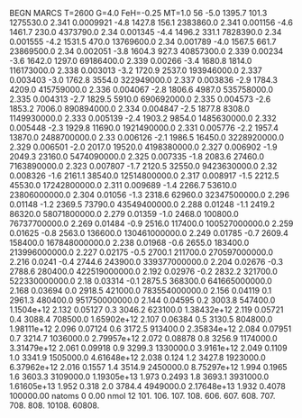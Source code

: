 BEGN
MARCS T=2600 G=4.0 FeH=-0.25 MT=1.0
                  56
-5.0 1395.7 101.3 1275530.0 2.341 0.0009921 
-4.8 1427.8 156.1 2383860.0 2.341 0.001156 
-4.6 1461.7 230.0 4373790.0 2.34 0.001345 
-4.4 1496.2 331.1 7828390.0 2.34 0.001555 
-4.2 1531.5 470.0 13769600.0 2.34 0.001789 
-4.0 1567.5 661.7 23869500.0 2.34 0.002051 
-3.8 1604.3 927.3 40857300.0 2.339 0.00234 
-3.6 1642.0 1297.0 69186400.0 2.339 0.00266 
-3.4 1680.8 1814.0 116173000.0 2.338 0.003013 
-3.2 1720.9 2537.0 193946000.0 2.337 0.003403 
-3.0 1762.8 3554.0 322949000.0 2.337 0.003836 
-2.9 1784.3 4209.0 415759000.0 2.336 0.004067 
-2.8 1806.6 4987.0 535758000.0 2.335 0.004313 
-2.7 1829.5 5910.0 690692000.0 2.335 0.004573 
-2.6 1853.2 7006.0 890894000.0 2.334 0.004847 
-2.5 1877.8 8308.0 1149930000.0 2.333 0.005139 
-2.4 1903.2 9854.0 1485630000.0 2.332 0.005448 
-2.3 1929.8 11690.0 1921490000.0 2.331 0.005776 
-2.2 1957.4 13870.0 2488700000.0 2.33 0.006126 
-2.1 1986.5 16450.0 3228920000.0 2.329 0.006501 
-2.0 2017.0 19520.0 4198380000.0 2.327 0.006902 
-1.9 2049.3 23160.0 5474090000.0 2.325 0.007335 
-1.8 2083.6 27460.0 7163890000.0 2.323 0.007807 
-1.7 2120.5 32550.0 9423630000.0 2.32 0.008326 
-1.6 2161.1 38540.0 12514800000.0 2.317 0.008917 
-1.5 2212.5 45530.0 17242800000.0 2.311 0.009689 
-1.4 2266.7 53610.0 23806000000.0 2.304 0.01056 
-1.3 2318.6 62960.0 32347500000.0 2.296 0.01148 
-1.2 2369.5 73790.0 43549400000.0 2.288 0.01248 
-1.1 2419.2 86320.0 58071800000.0 2.279 0.01359 
-1.0 2468.0 100800.0 76737700000.0 2.269 0.01484 
-0.9 2516.0 117400.0 100527000000.0 2.259 0.01625 
-0.8 2563.0 136600.0 130461000000.0 2.249 0.01785 
-0.7 2609.4 158400.0 167848000000.0 2.238 0.01968 
-0.6 2655.0 183400.0 213996000000.0 2.227 0.02175 
-0.5 2700.1 211700.0 270597000000.0 2.216 0.0241 
-0.4 2744.6 243900.0 339377000000.0 2.204 0.02676 
-0.3 2788.6 280400.0 422519000000.0 2.192 0.02976 
-0.2 2832.2 321700.0 522330000000.0 2.18 0.03314 
-0.1 2875.5 368300.0 641665000000.0 2.168 0.03694 
0.0 2918.5 421000.0 783554000000.0 2.156 0.04119 
0.1 2961.3 480400.0 951750000000.0 2.144 0.04595 
0.2 3003.8 547400.0 1.1504e+12 2.132 0.05127 
0.3 3046.2 623100.0 1.38432e+12 2.119 0.05721 
0.4 3088.4 708500.0 1.65902e+12 2.107 0.06384 
0.5 3130.5 804800.0 1.98111e+12 2.096 0.07124 
0.6 3172.5 913400.0 2.35834e+12 2.084 0.07951 
0.7 3214.7 1036000.0 2.79957e+12 2.072 0.08878 
0.8 3256.9 1174000.0 3.31479e+12 2.061 0.09918 
0.9 3299.3 1330000.0 3.9161e+12 2.049 0.1109 
1.0 3341.9 1505000.0 4.61648e+12 2.038 0.124 
1.2 3427.8 1923000.0 6.37962e+12 2.016 0.1557 
1.4 3514.9 2450000.0 8.75297e+12 1.994 0.1965 
1.6 3603.3 3109000.0 1.19305e+13 1.973 0.2493 
1.8 3693.1 3931000.0 1.61605e+13 1.952 0.318 
2.0 3784.4 4949000.0 2.17648e+13 1.932 0.4078 
100000.00
natoms              0      0.00
nmol          12
          101.         106.       107.      108.         606.        607.        608.
          707.         708.       808.    10108.       60808.
